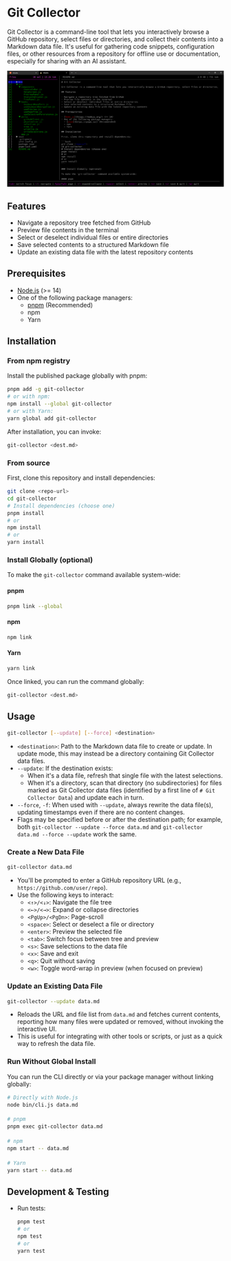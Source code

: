 # Git Collector

Git Collector is a command-line tool that lets you interactively browse a GitHub repository, select files or directories, and collect their contents into a Markdown data file. It's useful for gathering code snippets, configuration files, or other resources from a repository for offline use or documentation, especially for sharing with an AI assistant.

![Git Collector Screenshot](git-collector-screenshot.png)

## Features

- Navigate a repository tree fetched from GitHub
- Preview file contents in the terminal
- Select or deselect individual files or entire directories
- Save selected contents to a structured Markdown file
- Update an existing data file with the latest repository contents

## Prerequisites

- [Node.js](https://nodejs.org/) (>= 14)
- One of the following package managers:
  - [pnpm](https://pnpm.io/) (Recommended)
  - npm
  - Yarn

## Installation

### From npm registry

Install the published package globally with pnpm:

```bash
pnpm add -g git-collector
# or with npm:
npm install --global git-collector
# or with Yarn:
yarn global add git-collector
```

After installation, you can invoke:

```bash
git-collector <dest.md>
```

### From source

First, clone this repository and install dependencies:

```bash
git clone <repo-url>
cd git-collector
# Install dependencies (choose one)
pnpm install
# or
npm install
# or
yarn install
```

### Install Globally (optional)

To make the `git-collector` command available system-wide:

#### pnpm

```bash
pnpm link --global
```

#### npm

```bash
npm link
```

#### Yarn

```bash
yarn link
```

Once linked, you can run the command globally:

```bash
git-collector <dest.md>
```

## Usage

```bash
git-collector [--update] [--force] <destination>
```

- `<destination>`: Path to the Markdown data file to create or update. In update mode, this may instead be a directory containing Git Collector data files.
- `--update`: If the destination exists:
  - When it's a data file, refresh that single file with the latest selections.
  - When it's a directory, scan that directory (no subdirectories) for files marked as Git Collector data files (identified by a first line of `# Git Collector Data`) and update each in turn.
- `--force`, `-f`: When used with `--update`, always rewrite the data file(s), updating timestamps even if there are no content changes.
- Flags may be specified before or after the destination path; for example, both `git-collector --update --force data.md` and `git-collector data.md --force --update` work the same.

### Create a New Data File

```bash
git-collector data.md
```

- You'll be prompted to enter a GitHub repository URL (e.g., `https://github.com/user/repo`).
- Use the following keys to interact:
  - `<↑>/<↓>`: Navigate the file tree
  - `<←>/<→>`: Expand or collapse directories
  - `<PgUp>/<PgDn>`: Page-scroll
  - `<space>`: Select or deselect a file or directory
  - `<enter>`: Preview the selected file
  - `<tab>`: Switch focus between tree and preview
  - `<s>`: Save selections to the data file
  - `<x>`: Save and exit
  - `<q>`: Quit without saving
  - `<w>`: Toggle word-wrap in preview (when focused on preview)

### Update an Existing Data File

```bash
git-collector --update data.md
```

- Reloads the URL and file list from `data.md` and fetches current contents, reporting how many files were updated or removed, without invoking the interactive UI.
- This is useful for integrating with other tools or scripts, or just as a quick way to refresh the data file.

### Run Without Global Install

You can run the CLI directly or via your package manager without linking globally:

```bash
# Directly with Node.js
node bin/cli.js data.md

# pnpm
pnpm exec git-collector data.md

# npm
npm start -- data.md

# Yarn
yarn start -- data.md
```

## Development & Testing

- Run tests:
  ```bash
  pnpm test
  # or
  npm test
  # or
  yarn test
  ```
